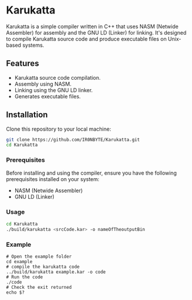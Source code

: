 # Karukatta

Karukatta is a simple compiler written in C++ that uses NASM (Netwide Assembler) for assembly and the GNU LD (Linker) for linking. It's designed to compile Karukatta source code and produce executable files on Unix-based systems.

## Features

- Karukatta source code compilation.
- Assembly using NASM.
- Linking using the GNU LD linker.
- Generates executable files.

## Installation
Clone this repository to your local machine:
```bash
git clone https://github.com/IR0NBYTE/Karukatta.git
cd Karukatta
```
### Prerequisites

Before installing and using the compiler, ensure you have the following prerequisites installed on your system:

- NASM (Netwide Assembler)
- GNU LD (Linker)

### Usage

```bash 
cd Karukatta
./build/karukatta <srcCode.kar> -o nameOfTheoutputBin
```

### Example
```
# Open the example folder
cd example
# compile the karukatta code
../build/karukatta example.kar -o code
# Run the code
./code
# Check the exit returned
echo $?
```

